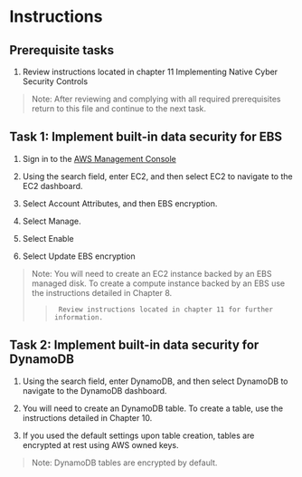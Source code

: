 # Instructions

## Prerequisite tasks

1. Review instructions located in chapter 11 Implementing Native Cyber Security Controls
> Note: After reviewing and complying with all required prerequisites return to this file and continue to the next task.

## Task 1: Implement built-in data security for EBS

1.	Sign in to the [AWS Management Console](https://console.aws.amazon.com/console/)

3.	Using the search field, enter EC2, and then select EC2 to navigate to the EC2 dashboard.

5.	Select Account Attributes, and then EBS encryption.

7.	Select Manage.

9.	Select Enable

11.	Select Update EBS encryption

> Note: You will need to create an EC2 instance backed by an EBS managed disk. To create a compute instance backed by an EBS use the instructions detailed in Chapter 8.
>>      Review instructions located in chapter 11 for further information.

## Task 2: Implement built-in data security for DynamoDB

1.	Using the search field, enter DynamoDB, and then select DynamoDB to navigate to the DynamoDB dashboard.

3.	You will need to create an DynamoDB table. To create a table, use the instructions detailed in Chapter 10.

5.	If you used the default settings upon table creation, tables are encrypted at rest using AWS owned keys.

> Note: DynamoDB tables are encrypted by default.

